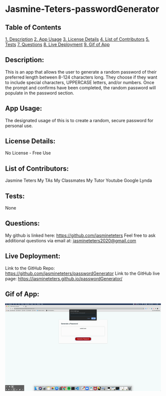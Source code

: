 # Jasmine-Teters-passwordGenerator

## Table of Contents

[1. Description](#Description)
[2. App Usage](#App-Usage)
[3. License Details](#License-Details)
[4. List of Contributors](#List-of-Contributors)
[5. Tests](#Tests)
[7. Questions](#Questions)
[8. Live Deployment](#Live-Deployment)
[9. Gif of App](#Gif-of-App)

## Description:

This is an app that allows the user to generate a random password of their preferred length between 8-124 characters long. They choose if they want to include special characters, UPPERCASE letters, and/or numbers. Once the prompt and confirms have been completed, the random password will populate in the password section.

## App Usage:

The designated usage of this is to create a random, secure password for personal use.

## License Details:

No License - Free Use

## List of Contributors:

Jasmine Teters
My TAs
My Classmates
My Tutor
Youtube
Google
Lynda

## Tests:

None

## Questions:

My github is linked here: https://github.com/jasmineteters
Feel free to ask additional questions via email at:
jasmineteters2020@gmail.com

## Live Deployment:

Link to the GitHub Repo: https://github.com/jasmineteters/passwordGenerator
Link to the GitHub live page: https://jasmineteters.github.io/passwordGenerator/

## Gif of App:

![](/assets/passwordGenerator.gif)
